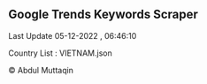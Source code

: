

## Google Trends Keywords Scraper 
 
Last Update 05-12-2022 , 06:46:10

Country List :
VIETNAM.json



© Abdul Muttaqin 
